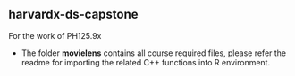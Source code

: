 ## harvardx-ds-capstone
For the work of PH125.9x  
* The folder **movielens** contains all course required files, please refer the readme for importing the related C++ functions into R environment. 
